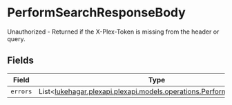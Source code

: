 # PerformSearchResponseBody

Unauthorized - Returned if the X-Plex-Token is missing from the header or query.


## Fields

| Field                                                                                                                   | Type                                                                                                                    | Required                                                                                                                | Description                                                                                                             |
| ----------------------------------------------------------------------------------------------------------------------- | ----------------------------------------------------------------------------------------------------------------------- | ----------------------------------------------------------------------------------------------------------------------- | ----------------------------------------------------------------------------------------------------------------------- |
| `errors`                                                                                                                | List<[lukehagar.plexapi.plexapi.models.operations.PerformSearchErrors](../../models/operations/PerformSearchErrors.md)> | :heavy_minus_sign:                                                                                                      | N/A                                                                                                                     |